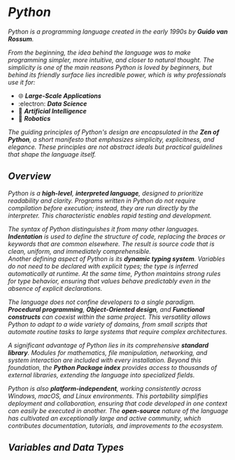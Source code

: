 # _Python_

_Python is a programming language created in the early 1990s by **Guido van Rossum**._

_From the beginning, the idea behind the language was to make programming simpler, more intuitive, and closer to natural thought._
_The simplicity is one of the main reasons Python is loved by beginners, but behind its friendly surface lies incredible power, which is why professionals use it for:_

- :globe_with_meridians: _**Large-Scale Applications**_
- :electron: _**Data Science**_
- :brain: _**Artificial Intelligence**_
- :robot: _**Robotics**_

_The guiding principles of Python's design are encapsulated in the **Zen of Python**, a short manifesto that emphasizes simplicity, explicitness, and elegance. These principles are not abstract ideals but practical guidelines that shape the language itself._

## _Overview_

_Python is a **high-level**, **interpreted language**, designed to prioritize readability and clarity. Programs written in Python do not require compilation before execution; instead, they are run directly by the interpreter. This characteristic enables rapid testing and development._

_The syntax of Python distinguishes it from many other languages. **Indentation** is used to define the structure of code, replacing the braces or keywords that are common elsewhere. The result is source code that is clean, uniform, and immediately comprehensible._\
_Another defining aspect of Python is its **dynamic typing system**. Variables do not need to be declared with explicit types; the type is inferred automatically at runtime. At the same time, Python maintains strong rules for type behavior, ensuring that values behave predictably even in the absence of explicit declarations._

_The language does not confine developers to a single paradigm. **Procedural programming**, **Object-Oriented design**, and **Functional constructs** can coexist within the same project. This versatility allows Python to adapt to a wide variety of domains, from small scripts that automate routine tasks to large systems that require complex architectures._

_A significant advantage of Python lies in its comprehensive **standard library**. Modules for mathematics, file manipulation, networking, and system interaction are included with every installation. Beyond this foundation, the **Python Package index** provides access to thousands of external libraries, extending the language into specialized fields._

_Python is also **platform-independent**, working consistently across Windows, macOS, and Linux environments. This portability simplifies deployment and collaboration, ensuring that code developed in one context can easily be executed in another. The **open-source** nature of the language has cultivated an exceptionally large and active community, which contributes documentation, tutorials, and improvements to the ecosystem._

## _Variables and Data Types_
